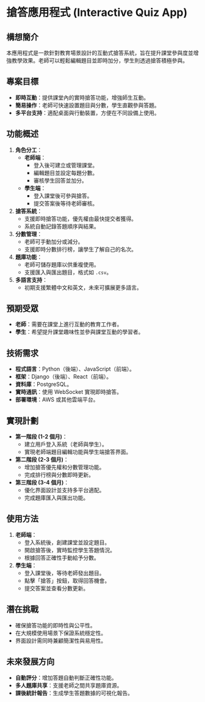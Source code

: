 # 搶答應用程式 (Interactive Quiz App)

## 構想簡介
本應用程式是一款針對教育場景設計的互動式搶答系統，旨在提升課堂參與度並增強教學效果。老師可以輕鬆編輯題目並即時加分，學生則透過搶答積極參與。

## 專案目標
- **即時互動**：提供課堂內的實時搶答功能，增強師生互動。
- **簡易操作**：老師可快速設置題目與分數，學生直觀參與答題。
- **多平台支持**：適配桌面與行動裝置，方便在不同設備上使用。

## 功能概述
1. **角色分工**：
   - **老師端**：
     - 登入後可建立或管理課堂。
     - 編輯題目並設定每題分數。
     - 審核學生回答並加分。
   - **學生端**：
     - 登入課堂後可參與搶答。
     - 提交答案後等待老師審核。
2. **搶答系統**：
   - 支援即時搶答功能，優先權由最快提交者獲得。
   - 系統自動記錄答題順序與結果。
3. **分數管理**：
   - 老師可手動加分或減分。
   - 支援即時分數排行榜，讓學生了解自己的名次。
4. **題庫功能**：
   - 老師可儲存題庫以供重複使用。
   - 支援匯入與匯出題目，格式如 `.csv`。
5. **多語言支持**：
   - 初期支援繁體中文和英文，未來可擴展更多語言。

## 預期受眾
- **老師**：需要在課堂上進行互動的教育工作者。
- **學生**：希望提升課堂趣味性並參與課堂互動的學習者。

## 技術需求
- **程式語言**：Python（後端）、JavaScript（前端）。
- **框架**：Django（後端）、React（前端）。
- **資料庫**：PostgreSQL。
- **實時通訊**：使用 WebSocket 實現即時搶答。
- **部署環境**：AWS 或其他雲端平台。

## 實現計劃
- **第一階段 (1-2 個月)**：
  - 建立用戶登入系統（老師與學生）。
  - 實現老師端題目編輯功能與學生端搶答界面。
- **第二階段 (2-3 個月)**：
  - 增加搶答優先權和分數管理功能。
  - 完成排行榜與分數即時更新。
- **第三階段 (3-4 個月)**：
  - 優化界面設計並支持多平台適配。
  - 完成題庫匯入與匯出功能。

## 使用方法
1. **老師端**：
   - 登入系統後，創建課堂並設定題目。
   - 開啟搶答後，實時監控學生答題情況。
   - 根據回答正確性手動給予分數。
2. **學生端**：
   - 登入課堂後，等待老師發出題目。
   - 點擊「搶答」按鈕，取得回答機會。
   - 提交答案並查看分數更新。

## 潛在挑戰
- 確保搶答功能的即時性與公平性。
- 在大規模使用場景下保證系統穩定性。
- 界面設計需同時兼顧簡潔性與易用性。

## 未來發展方向
- **自動評分**：增加答題自動判斷正確性功能。
- **多人題庫共享**：支援老師之間共享題庫資源。
- **課後統計報告**：生成學生答題數據的可視化報告。
